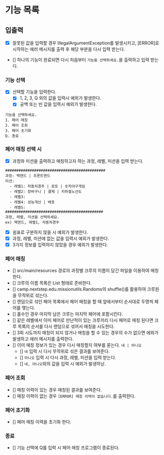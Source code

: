 # 기능 목록

## 입출력
- [x] 잘못된 값을 입력할 경우 IllegalArgumentException를 발생시키고, [ERROR]로 시작하는 에러 메시지를 출력 후 해당 부분을 다시 입력 받는다.
- [] 하나의 기능이 완료되면 다시 처음부터 `기능을 선택하세요.`을 출력하고 입력 받는다.

### 기능 선택
- [x] 선택할 기능을 입력한다.
  - [x] 1, 2, 3, Q 외의 값을 입력시 예외가 발생한다.
  - [x] 공백 또는 빈 값을 입력시 예외가 발생한다.
```agsl
기능을 선택하세요.
1. 페어 매칭
2. 페어 조회
3. 페어 초기화
Q. 종료
```

### 페어 매칭 선택 시
- [x] 과정와 미션을 출력하고 매칭하고자 하는 과정, 레벨, 미션을 입력 받는다.
```agsl
#############################################
과정: 백엔드 | 프론트엔드
미션:
  - 레벨1: 자동차경주 | 로또 | 숫자야구게임
  - 레벨2: 장바구니 | 결제 | 지하철노선도
  - 레벨3: 
  - 레벨4: 성능개선 | 배포
  - 레벨5: 
############################################
과정, 레벨, 미션을 선택하세요.
ex) 백엔드, 레벨1, 자동차경주
```
- [x] 쉼표로 구분하지 않을 시 예외가 발생한다.
- [x] 과정, 레벨, 미션에 없는 값을 입력시 예외가 발생한다.
- [x] 3가지 정보를 입력하지 않았을 경우 예외가 발생한다.

### 페어 매칭
- [] src/main/resources 경로의 과정별 크루의 이름이 담긴 파일을 이용하여 매칭한다.
- [] 크루의 이름 목록은 List<String> 형태로 준비한다.
- [] camp.nextstep.edu.missionutils.Randoms의 shuffle()를 활용하여 크루원을 무작위로 섞는다.
- [] 랜덤으로 섞인 페어 목록에서 페어 매칭을 할 때 앞에서부터 순서대로 두명씩 페어를 맺는다.
- [] 홀수인 경우 마지막 남은 크루는 마지막 페어에 포함시킨다.
- [] 같은 레벨에서 이미 페어로 만난적이 있는 크루끼리 다시 페어로 매칭 된다면 크루 목록의 순서를 다시 랜덤으로 섞어서 매칭을 시도한다.
- [] 3회 시도까지 매칭이 되지 않거나 매칭을 할 수 있는 경우의 수가 없으면 에외가 발생하고 에러 메시지를 출력한다.
- [] 이미 매칭 정보가 있는 경우 다시 매칭할지 여부를 묻는다. `네 | 아니오`
  - [] `네` 입력 시 다시 무작위로 섞은 결과를 보여준다.
  - [] `아니오` 입력 시 다시 과정, 레벨, 미션을 입력 받는다.
  - [] `네, 아니오`외의 값을 입력 시 예외가 발생하낟.

### 페어 조회
- [] 매칭 이력이 있는 경우 매칭된 결과를 보여준다.
- [] 매칭 이력이 없는 경우 `[ERROR] 매칭 이력이 없습니다.`를 출력한다.

### 페어 초기화
- [] 페어 매칭 이력을 초기화 한다.

### 종료
- [] 기능 선택에 Q를 입력 시 페어 매칭 프로그램이 종료된다.

